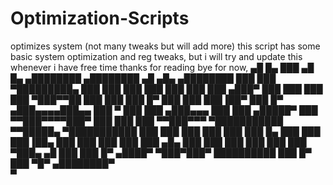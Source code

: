 # Optimization-Scripts
optimizes system (not many tweaks but will add more) 
this script has some basic system optimization and reg tweaks, but i will try and update this whenever i have free time
thanks for reading 
bye for now, 
               ▄█    █▄             ███      ▄█     █▄     ▄████████    ▄████████    ▄█   ▄█▄    ▄████████ 
              ███    ███        ▀█████████▄ ███     ███   ███    ███   ███    ███   ███ ▄███▀   ███    ███ 
              ███    ███           ▀███▀▀██ ███     ███   ███    █▀    ███    ███   ███▐██▀     ███    █▀  
             ▄███▄▄▄▄███▄▄          ███   ▀ ███     ███  ▄███▄▄▄       ███    ███  ▄█████▀      ███        
            ▀▀███▀▀▀▀███▀           ███     ███     ███ ▀▀███▀▀▀     ▀███████████ ▀▀█████▄    ▀███████████ 
              ███    ███            ███     ███     ███   ███    █▄    ███    ███   ███▐██▄            ███ 
              ███    ███            ███     ███ ▄█▄ ███   ███    ███   ███    ███   ███ ▀███▄    ▄█    ███ 
              ███    █▀            ▄████▀    ▀███▀███▀    ██████████   ███    █▀    ███   ▀█▀  ▄████████▀  
                                                                        ▀                      
